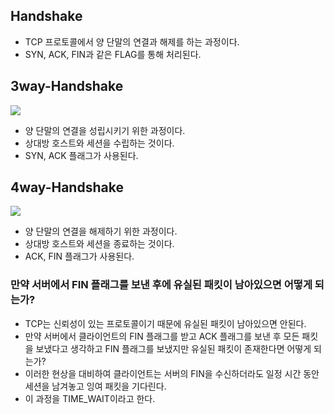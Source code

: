 ## Handshake

- TCP 프로토콜에서 양 단말의 연결과 해제를 하는 과정이다.
- SYN, ACK, FIN과 같은 FLAG를 통해 처리된다.

## 3way-Handshake

![](https://i.imgur.com/Z1AeqZC.png)

- 양 단말의 연결을 성립시키기 위한 과정이다.
- 상대방 호스트와 세션을 수립하는 것이다.
- SYN, ACK 플래그가 사용된다.

## 4way-Handshake

![](https://i.imgur.com/gCV550K.png)

- 양 단말의 연결을 해제하기 위한 과정이다.
- 상대방 호스트와 세션을 종료하는 것이다.
- ACK, FIN 플래그가 사용된다.

### 만약 서버에서 FIN 플래그를 보낸 후에 유실된 패킷이 남아있으면 어떻게 되는가?

- TCP는 신뢰성이 있는 프로토콜이기 때문에 유실된 패킷이 남아있으면 안된다.
- 만약 서버에서 클라이언트의 FIN 플래그를 받고 ACK 플래그를 보낸 후 모든 패킷을 보냈다고 생각하고 FIN 플래그를 보냈지만 유실된 패킷이 존재한다면 어떻게 되는가?
- 이러한 현상을 대비하여 클라이언트는 서버의 FIN을 수신하더라도 일정 시간 동안 세션을 남겨놓고 잉여 패킷을 기다린다.
- 이 과정을 TIME_WAIT이라고 한다.
